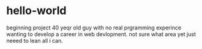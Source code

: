 # hello-world
beginning project
40 yeqr old guy with no real prgramming experince wanting to develop a career in web devlopment. not sure what area yet just neeed to lean all i can.
